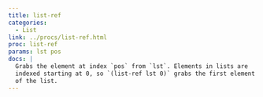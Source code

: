 ```yaml
---
title: list-ref
categories: 
  - List
link: ../procs/list-ref.html
proc: list-ref
params: lst pos
docs: |
  Grabs the element at index `pos` from `lst`. Elements in lists are 
  indexed starting at 0, so `(list-ref lst 0)` grabs the first element 
  of the list.
---
```

